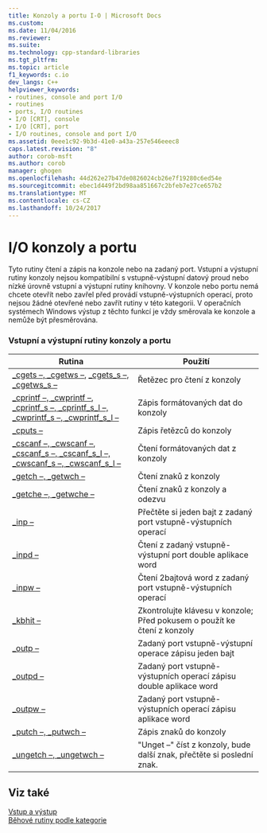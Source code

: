 ```yaml
---
title: Konzoly a portu I-O | Microsoft Docs
ms.custom: 
ms.date: 11/04/2016
ms.reviewer: 
ms.suite: 
ms.technology: cpp-standard-libraries
ms.tgt_pltfrm: 
ms.topic: article
f1_keywords: c.io
dev_langs: C++
helpviewer_keywords:
- routines, console and port I/O
- routines
- ports, I/O routines
- I/O [CRT], console
- I/O [CRT], port
- I/O routines, console and port I/O
ms.assetid: 0eee1c92-9b3d-41e0-a43a-257e546eeec8
caps.latest.revision: "8"
author: corob-msft
ms.author: corob
manager: ghogen
ms.openlocfilehash: 44d262e27b47de0826024cb26e7f19280c6ed54e
ms.sourcegitcommit: ebec1d449f2bd98aa851667c2bfeb7e27ce657b2
ms.translationtype: MT
ms.contentlocale: cs-CZ
ms.lasthandoff: 10/24/2017
---
```

# <a name="console-and-port-io"></a>I/O konzoly a portu
Tyto rutiny čtení a zápis na konzole nebo na zadaný port. Vstupní a výstupní rutiny konzoly nejsou kompatibilní s vstupně-výstupní datový proud nebo nízké úrovně vstupní a výstupní rutiny knihovny. V konzole nebo portu nemá chcete otevřít nebo zavřel před provádí vstupně-výstupních operací, proto nejsou žádné otevřené nebo zavřít rutiny v této kategorii. V operačních systémech Windows výstup z těchto funkcí je vždy směrovala ke konzole a nemůže být přesměrována.  
  
### <a name="console-and-port-io-routines"></a>Vstupní a výstupní rutiny konzoly a portu  
  
|Rutina|Použití|  
|-------------|---------|  
|[_cgets –, _cgetws –](../c-runtime-library/cgets-cgetws.md), [_cgets_s –, _cgetws_s –](../c-runtime-library/reference/cgets-s-cgetws-s.md)|Řetězec pro čtení z konzoly|  
|[_cprintf –, _cwprintf –](../c-runtime-library/reference/cprintf-cprintf-l-cwprintf-cwprintf-l.md), [_cprintf_s –, _cprintf_s_l –, _cwprintf_s –, _cwprintf_s_l –](../c-runtime-library/reference/cprintf-s-cprintf-s-l-cwprintf-s-cwprintf-s-l.md)|Zápis formátovaných dat do konzoly|  
|[_cputs –](../c-runtime-library/reference/cputs-cputws.md)|Zápis řetězců do konzoly|  
|[_cscanf –, _cwscanf –](../c-runtime-library/reference/cscanf-cscanf-l-cwscanf-cwscanf-l.md), [_cscanf_s –, _cscanf_s_l –, _cwscanf_s –, _cwscanf_s_l –](../c-runtime-library/reference/cscanf-s-cscanf-s-l-cwscanf-s-cwscanf-s-l.md)|Čtení formátovaných dat z konzoly|  
|[_getch –, _getwch –](../c-runtime-library/reference/getch-getwch.md)|Čtení znaků z konzoly|  
|[_getche –, _getwche –](../c-runtime-library/reference/getch-getwch.md)|Čtení znaků z konzoly a odezvu|  
|[_inp –](../c-runtime-library/inp-inpw-inpd.md)|Přečtěte si jeden bajt z zadaný port vstupně-výstupních operací|  
|[_inpd –](../c-runtime-library/inp-inpw-inpd.md)|Čtení z zadaný vstupně-výstupní port double aplikace word|  
|[_inpw –](../c-runtime-library/inp-inpw-inpd.md)|Čtení 2bajtová word z zadaný port vstupně-výstupních operací|  
|[_kbhit –](../c-runtime-library/reference/kbhit.md)|Zkontrolujte klávesu v konzole; Před pokusem o použít ke čtení z konzoly|  
|[_outp –](../c-runtime-library/outp-outpw-outpd.md)|Zadaný port vstupně-výstupní operace zápisu jeden bajt|  
|[_outpd –](../c-runtime-library/outp-outpw-outpd.md)|Zadaný port vstupně-výstupních operací zápisu double aplikace word|  
|[_outpw –](../c-runtime-library/outp-outpw-outpd.md)|Zadaný port vstupně-výstupních operací zápisu aplikace word|  
|[_putch –, _putwch –](../c-runtime-library/reference/putch-putwch.md)|Zápis znaků do konzoly|  
|[_ungetch –, _ungetwch –](../c-runtime-library/reference/ungetch-ungetwch-ungetch-nolock-ungetwch-nolock.md)|"Unget –" číst z konzoly, bude další znak, přečtěte si poslední znak.|  
  
## <a name="see-also"></a>Viz také  
 [Vstup a výstup](../c-runtime-library/input-and-output.md)   
 [Běhové rutiny podle kategorie](../c-runtime-library/run-time-routines-by-category.md)